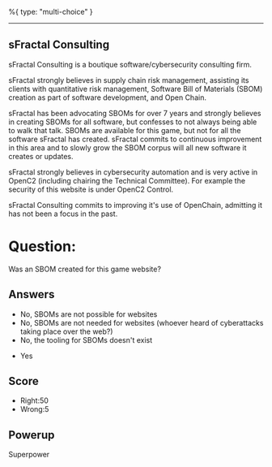 %{
 type: "multi-choice"
}

---
## sFractal Consulting
sFractal Consulting is a
boutique software/cybersecurity consulting firm.

sFractal strongly believes in supply chain risk management,
assisting its clients with quantitative risk management,
Software Bill of Materials (SBOM) creation
as part of software development, and Open Chain.

sFractal has been advocating SBOMs for over 7 years
and strongly believes in creating SBOMs for all software,
but confesses to not always being able to walk that talk.
SBOMs are available for this game,
but not for all the software sFractal has created.
sFractal commits to continuous improvement
in this area and to slowly grow the SBOM corpus
will all new software it creates or updates.

sFractal  strongly believes in cybersecurity automation
and is very active in OpenC2 (including
chairing the Technical Committee).
For example the security of this website is under OpenC2 Control.

sFractal Consulting commits to improving it's use of OpenChain,
admitting it has not been a focus in the past.

# Question:
Was an SBOM created for this game website?

## Answers
- No, SBOMs are not possible for websites
- No, SBOMs are not needed for websites (whoever heard of cyberattacks taking place over the web?)
- No, the tooling for SBOMs doesn't exist
* Yes


## Score
- Right:50
- Wrong:5

## Powerup
Superpower
